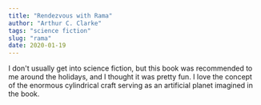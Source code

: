 ```yaml
---
title: "Rendezvous with Rama"
author: "Arthur C. Clarke"
tags: "science fiction"
slug: "rama"
date: 2020-01-19
---
```


I don't usually get into science fiction, but this book was
recommended to me around the holidays, and I thought it was pretty fun.
I love the concept of the enormous cylindrical craft serving as an artificial
planet imagined in the book.


